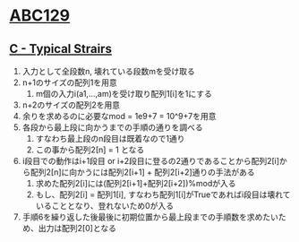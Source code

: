 # [ABC129](https://atcoder.jp/contests/abc129)

## [C - Typical Strairs](https://atcoder.jp/contests/abc129/tasks/abc129_c)
1. 入力として全段数n, 壊れている段数mを受け取る
1. n+1のサイズの配列1を用意
    1. m個の入力i(a1,...,am)を受け取り配列1[i]を1にする
1. n+2のサイズの配列2を用意
1. 余りを求めるのに必要なmod = 1e9+7 = 10^9+7を用意
1. 各段から最上段に向かうまでの手順の通りを調べる
    1. すなわち最上段のn段目は既着なので1通り
    1. この事から配列2[n] = 1 となる
1. i段目での動作はi+1段目 or i+2段目に登るの2通りであることから配列2[i]から配列2[n]に向かうには配列2[i+1] + 配列2[i+2]通りの手法がある
    1. 求めた配列2[i]には(配列2[i+1]+配列2[i+2])%modが入る
    1. もし、配列2[i] = 配列1[i], すなわち配列1[i]がTrueであればi段目は壊れていることとなり、登れないため0が入る
1. 手順6を繰り返した後最後に初期位置から最上段までの手順数を求めたいため、出力は配列2[0]となる